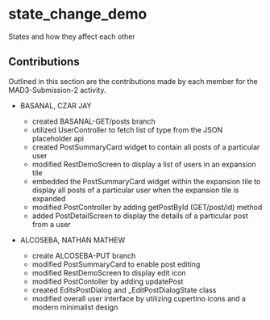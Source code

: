 # state_change_demo

States and how they affect each other

## Contributions

Outlined in this section are the contributions made by each member for the MAD3-Submission-2 activity.

- BASANAL, CZAR JAY 
    - created BASANAL-GET/posts branch 
    - utilized UserController to fetch list of type <User> from the JSON placeholder api
    - created PostSummaryCard widget to contain all posts of a particular user
    - modified RestDemoScreen to display a list of users in an expansion tile
    - embedded the PostSummaryCard widget within the expansion tile to display all posts of a particular user when the expansion tile is expanded
    - modified PostController by adding getPostById (GET/post/id) method 
    - added PostDetailScreen to display the details of a particular post from a user

- ALCOSEBA, NATHAN MATHEW
    - create ALCOSEBA-PUT branch
    - modified PostSummaryCard to enable post editing
    - modified RestDemoScreen to display edit icon
    - modified PostContoller by adding updatePost 
    - created EditsPostDialog and _EditPostDialogState class
    - modified overall user interface by utilizing cupertino icons and a modern minimalist design 



